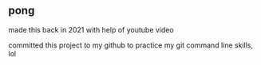 pong
----
made this back in 2021 with help of youtube video

committed this project to my github to practice my git command line skills, lol
